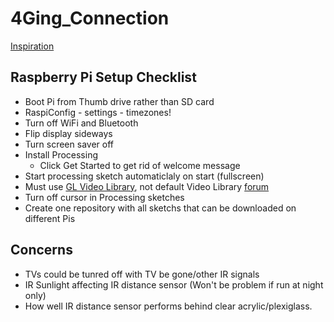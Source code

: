 # 4Ging_Connection

[Inspiration](https://www.architecturendesign.net/satirical-illustrations-show-our-addiction-to-technology/)

## Raspberry Pi Setup Checklist

* Boot Pi from Thumb drive rather than SD card
* RaspiConfig - settings - timezones!
* Turn off WiFi and Bluetooth
* Flip display sideways 
* Turn screen saver off
* Install Processing 
  * Click Get Started to get rid of welcome message
* Start processing sketch automaticlaly on start (fullscreen) 
* Must use [GL Video Library](https://github.com/gohai/processing-glvideo), not default Video Library [forum](https://forum.processing.org/two/discussion/23423/can-t-access-camera-module-v2-with-processing)
* Turn off cursor in Processing sketches 
* Create one repository with all sketchs that can be downloaded on different Pis

## Concerns

* TVs could be tunred off with TV be gone/other IR signals 
* IR Sunlight affecting IR distance sensor (Won't be problem if run at night only) 
* How well IR distance sensor performs behind clear acrylic/plexiglass. 
